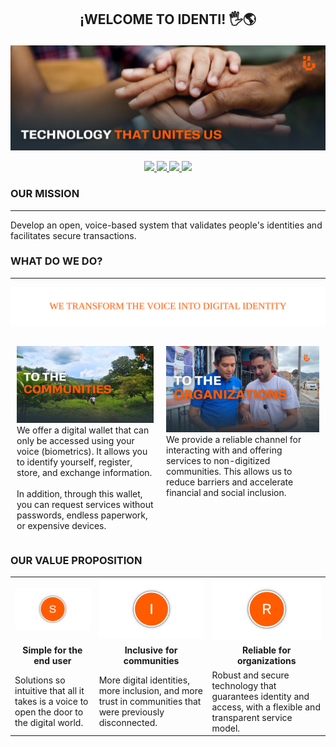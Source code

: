 ## <p align="center">¡WELCOME TO <b>IDENTI</b>! 🖐️🌎</p>

![front page](front_page.png)
<p align="center">
  <a href="https://youtube.com/@identi-mo4yy" target="_blank">
    <img src="https://img.shields.io/badge/YouTube-FF0000?style=for-the-badge&logo=youtube&logoColor=white"/>
  </a>
  <a href="https://www.linkedin.com/company/identi-oficial/" target="_blank">
    <img src="https://img.shields.io/badge/LinkedIn-0A66C2?style=for-the-badge&logo=linkedin&logoColor=white"/>
  </a>
  <a href="https://facebook.com/share/178E5Jv4ik/" target="_blank">
    <img src="https://img.shields.io/badge/Facebook-1877F2?style=for-the-badge&logo=facebook&logoColor=white"/>
  </a>
  <a href="info@identi-digital.org" target="_blank">
    <img src="https://img.shields.io/badge/Gmail-D14836?style=for-the-badge&logo=gmail&logoColor=white"/>
  </a>
</p>

### OUR MISSION
---
Develop an open, voice-based system that validates people's identities and facilitates secure transactions.

### WHAT DO WE DO?
---
<p align="center"><img src="wedo.svg" /></p>
<table style="border-collapse: separate; border-spacing: 0 4px; width: 100%;">
  <tr style="border: 1px solid #ccc;">
    <td style="padding: 10px; vertical-align: top;">
      <img src="communities.png" width="350" title="communities"><br>
      We offer a digital wallet that can only be accessed using your voice (biometrics). 
      It allows you to identify yourself, register, store, and exchange information. 
      <br><br>
      In addition, through this wallet, you can request services without passwords, 
      endless paperwork, or expensive devices.
    </td>
    <td style="padding: 10px; vertical-align: top;">
      <img src="organization.png" width="350" title="organization"><br>
      We provide a reliable channel for interacting with and offering services to 
      non-digitized communities. This allows us to reduce barriers and accelerate 
      financial and social inclusion.
    </td>
  </tr>
</table>


### OUR VALUE PROPOSITION
<table>
  <tr>
    <td><img src="s.png" width="350" title="s"></td>
    <td><img src="i.png" width="350" title="i"></td>
    <td><img src="r.png" width="350" title="r"></td>
  </tr>
  <tr style="text-align: center; font-weight: bold;">
    <td>Simple for the end user</td>
    <td>Inclusive for communities</td>
    <td>Reliable for organizations</td>
  </tr>
  <tr>
    <td>Solutions so intuitive that all it takes is a voice to open the door to the digital world.</td>
    <td>More digital identities, more inclusion, and more trust in communities that were previously disconnected.</td>
    <td>Robust and secure technology that guarantees identity and access, with a flexible and transparent service model.</td>
  </tr>
</table>

